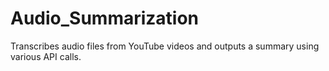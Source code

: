 # Audio_Summarization
Transcribes audio files from YouTube videos and outputs a summary using various API calls. 
